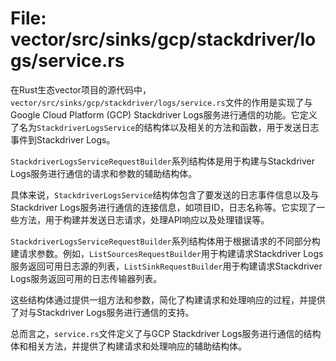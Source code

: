 # File: vector/src/sinks/gcp/stackdriver/logs/service.rs

在Rust生态vector项目的源代码中，`vector/src/sinks/gcp/stackdriver/logs/service.rs`文件的作用是实现了与Google Cloud Platform (GCP) Stackdriver Logs服务进行通信的功能。它定义了名为`StackdriverLogsService`的结构体以及相关的方法和函数，用于发送日志事件到Stackdriver Logs。

`StackdriverLogsServiceRequestBuilder`系列结构体是用于构建与Stackdriver Logs服务进行通信的请求和参数的辅助结构体。

具体来说，`StackdriverLogsService`结构体包含了要发送的日志事件信息以及与Stackdriver Logs服务进行通信的连接信息，如项目ID，日志名称等。它实现了一些方法，用于构建并发送日志请求，处理API响应以及处理错误等。

`StackdriverLogsServiceRequestBuilder`系列结构体用于根据请求的不同部分构建请求参数。例如，`ListSourcesRequestBuilder`用于构建请求Stackdriver Logs服务返回可用日志源的列表，`ListSinkRequestBuilder`用于构建请求Stackdriver Logs服务返回可用的日志传输器列表。

这些结构体通过提供一组方法和参数，简化了构建请求和处理响应的过程，并提供了对与Stackdriver Logs服务进行通信的支持。

总而言之，`service.rs`文件定义了与GCP Stackdriver Logs服务进行通信的结构体和相关方法，并提供了构建请求和处理响应的辅助结构体。

